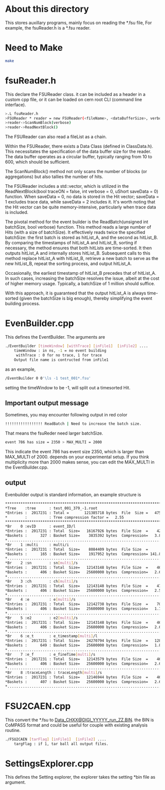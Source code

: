 # About this directory

This stores auxillary programs, mainly focus on reading the *.fsu file, For example, the fsuReader.h is a *.fsu reader. 

# Need to Make

```sh
make
```

# fsuReader.h

This declare the FSUReader class. it can be included as a header in a custom cpp file, or it can be loaded on cern root CLI (command line interface). 

```sh
>.L fsuReader.h
>FSUReader * reader = new FSUReader(<fileName>, <dataBufferSize>, verbose)
>reader->ScanNumBlock(verbose)
>reader->ReadNextBlock()
```
The FSUReader can also read a fileList as a chain.

Within the FSUReader, there exists a Data Class (defined in ClassData.h). This necessitates the specification of the data buffer size for the reader. The data buffer operates as a circular buffer, typically ranging from 10 to 600, which should be sufficient.

The ScanNumBlock() method not only scans the number of blocks (or aggregations) but also tallies the number of hits.

The FSUReader includes a std::vector<Hit>, which is utilized in the ReadNextBlock(bool traceON = false, int verbose = 0, uShort saveData = 0) function. When saveData = 0, no data is stored in the Hit vector; saveData = 1 excludes trace data, while saveData = 2 includes it. It's worth noting that the Hit vector can be quite memory-intensive, particularly when trace data is included.

The pivotal method for the event builder is the ReadBatch(unsigned int batchSize, bool verbose) function. This method reads a large number of Hits (with a size of batchSize). It effectively reads twice the specified batchSize: the first batch is stored as hitList_A, and the second as hitList_B. By comparing the timestamps of hitList_A and hitList_B, sorting if necessary, the method ensures that both hitLists are time-sorted. It then outputs hitList_A and internally stores hitList_B. Subsequent calls to this method replace hitList_A with hitList_B, retrieve a new batch to serve as the new hitList_B, repeat the sorting process, and output hitList_A.

Occasionally, the earliest timestamp of hitList_B precedes that of hitList_A. In such cases, increasing the batchSize resolves the issue, albeit at the cost of higher memory usage. Typically, a batchSize of 1 million should suffice.

With this approach, it is guaranteed that the output hitList_A is always time-sorted (given the batchSize is big enough), thereby simplifying the event building process.

# EvenBuilder.cpp

This defines the EventBuilder. The arguments are

```sh
./EventBuilder [timeWindow] [withTrace] [inFile1]  [inFile2] .... 
    timeWindow : in ns, -1 = no event building 
     withTrace : 0 for no trace, 1 for trace 
    Output file name is contructed from inFile1 
```

as an example, 

```sh
/EventBuilder 0 0'\ls -1 test_001*.fsu'
```

setting the timeWindow to be -1, will split out a timesorted Hit.

## Important output message

Sometimes, you may encounter following output in red color
```sh
!!!!!!!!!!!!!!!!! ReadBatch | Need to increase the batch size.
```
That means the fsuReder need larger batchSize.

```sh
event 786 has size = 2350 > MAX_MULTI = 2000
```

This indicate the event 786 has event size 2350, which is larger than MAX_MULTI of 2000. depends on your experimental setup. If you think multiplicity more than 2000 makes sense, you can edit the MAX_MULTI in the EventBuilder.cpp.

## output 

Evenbuilder output is standard information, an example structure is

```sh
******************************************************************************
*Tree    :tree      : test_001_379_-1.root                                   *
*Entries :  2017231 : Total =       121385718 bytes  File  Size =   47528456 *
*        :          : Tree compression factor =   2.55                       *
******************************************************************************
*Br    0 :evID      : event_ID/l                                             *
*Entries :  2017231 : Total  Size=   16167926 bytes  File Size  =    4222686 *
*Baskets :      327 : Basket Size=    3835392 bytes  Compression=   3.83     *
*............................................................................*
*Br    1 :multi     : multi/i                                                *
*Entries :  2017231 : Total  Size=    8084409 bytes  File Size  =      56959 *
*Baskets :      165 : Basket Size=    1917952 bytes  Compression= 141.87     *
*............................................................................*
*Br    2 :sn        : sn[multi]/s                                            *
*Entries :  2017231 : Total  Size=   12143148 bytes  File Size  =    4648638 *
*Baskets :      406 : Basket Size=   25600000 bytes  Compression=   2.61     *
*............................................................................*
*Br    3 :ch        : ch[multi]/s                                            *
*Entries :  2017231 : Total  Size=   12143148 bytes  File Size  =    4719909 *
*Baskets :      406 : Basket Size=   25600000 bytes  Compression=   2.57     *
*............................................................................*
*Br    4 :e         : e[multi]/s                                             *
*Entries :  2017231 : Total  Size=   12142738 bytes  File Size  =    7040714 *
*Baskets :      406 : Basket Size=   25600000 bytes  Compression=   1.72     *
*............................................................................*
*Br    5 :e2        : e2[multi]/s                                            *
*Entries :  2017231 : Total  Size=   12143148 bytes  File Size  =    4649857 *
*Baskets :      406 : Basket Size=   25600000 bytes  Compression=   2.61     *
*............................................................................*
*Br    6 :e_t       : e_timestamp[multi]/l                                   *
*Entries :  2017231 : Total  Size=   24270794 bytes  File Size  =   12883867 *
*Baskets :      649 : Basket Size=   25600000 bytes  Compression=   1.88     *
*............................................................................*
*Br    7 :e_f       : e_fineTime[multi]/s                                    *
*Entries :  2017231 : Total  Size=   12143579 bytes  File Size  =    4636856 *
*Baskets :      406 : Basket Size=   25600000 bytes  Compression=   2.62     *
*............................................................................*
*Br    8 :traceLength : traceLength[multi]/s                                 *
*Entries :  2017231 : Total  Size=   12146944 bytes  File Size  =    4640404 *
*Baskets :      407 : Basket Size=   25600000 bytes  Compression=   2.62     *
*............................................................................*
```

# FSU2CAEN.cpp

This convert the *.fsu to Data_CHXX@DIGI_YYYYY_run_ZZ.BIN. the BIN is CoMPASS format and could be useful for couple with existing analysis routine.


```sh
./FSU2CAEN [tarFlag] [inFile1]  [inFile2] .... 
    targFlag : if 1, tar ball all output files. 
```


# SettingsExplorer.cpp

This defines the Setting explorer, the explorer takes the setting *bin file as argument.